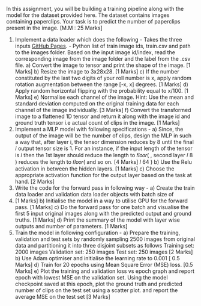 In this assignment, you will be building a training pipeline along with the model for the dataset
provided here. The dataset contains images containing paperclips. Your task is to predict the
number of paperclips present in the image. [M.M : 25 Marks]
1. Implement a data loader which does the following -
Takes the three inputs [GitHub Pages](https://pages.github.com/). - Python list of train image ids, train.csv and path to the images
folder. Based on the input image id/index, read the corresponding image from the image
folder and the label from the .csv file.
a) Convert the image to tensor and print the shape of the image. [1 Marks]
b) Resize the image to 3x28x28. [1 Marks]
c) If the number constituted by the last two digits of your roll number is x, apply
random rotation augmentation between the range [-x, x] degrees. [1 Marks]
d) Apply random horizontal flipping with the probability equal to x/100. [1 Marks]
e) Normalise each channel of the image. Hint: Use the mean and standard
deviation computed on the original training data for each channel of the image
individually. [3 Marks]
f) Convert the transformed image to a flattened 1D tensor and return it along with the
image id and ground truth tensor i.e actual count of clips in the image. [1 Marks]
2. Implement a MLP model with following specifications -
a) Since, the output of the image will be the number of clips, design the MLP in
such a way that, after layer i, the tensor dimension reduces by 8 until the final
𝑖
output tensor size is 1. For an instance, if the input length of the tensor is 𝑙
then the 1st layer should reduce the length to 𝑓𝑙𝑜𝑜𝑟( , second layer
𝑙
8
)
reduces the length to 𝑓𝑙𝑜𝑜𝑟( and so on. [4 Marks]
𝑙
64
)
b) Use the Relu activation in between the hidden layers. [1 Marks]
c) Choose the appropriate activation function for the output layer based on the
task at hand. [2 Marks]
3. Write the code for the forward pass in following way -
a) Create the train data loader and validation data loader objects with batch size of
8. [1 Marks]
b) Initialise the model in a way to utilise GPU for the forward pass. [1 Marks]
c) Do the forward pass for one batch and visualise the first 5 input original
images along with the predicted output and ground truths. [1 Marks]
d) Print the summary of the model with layer wise outputs and number of
parameters. [1 Marks]
4. Train the model in following configuration -
a) Prepare the training, validation and test sets by randomly sampling 2500 images
from original data and partitioning it into three disjoint subsets as follows
Training set: 2000 images
Validation set: 250 images
Test set: 250 images [2 Marks]
b) Use Adam optimiser and initialise the learning rate to 0.001 [ 0.5 Marks]
d) Train for 20 epochs using Mean Square Error (MSE) loss. [0.5 Marks]
e) Plot the training and validation loss vs epoch graph and report epoch with lowest
MSE on the validation set. Using the model checkpoint saved at this epoch, plot
the ground truth and predicted number of clips on the test set using a scatter plot.
and report the average MSE on the test set [3 Marks]
